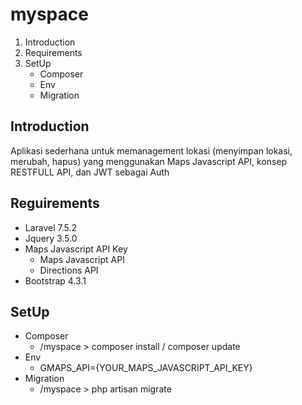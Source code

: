 # myspace

1. Introduction
2. Requirements
3. SetUp
	- Composer
	- Env
	- Migration

## Introduction
Aplikasi sederhana untuk memanagement lokasi (menyimpan lokasi, merubah, hapus) yang menggunakan Maps Javascript API, konsep RESTFULL API, dan JWT sebagai Auth

## Reguirements
- Laravel 7.5.2
- Jquery 3.5.0
- Maps Javascript API Key
	- Maps Javascript API
	- Directions API
- Bootstrap 4.3.1

## SetUp
- Composer
	- /myspace > composer install / composer update
- Env
	- GMAPS_API={YOUR_MAPS_JAVASCRIPT_API_KEY}
- Migration
	- /myspace > php artisan migrate
